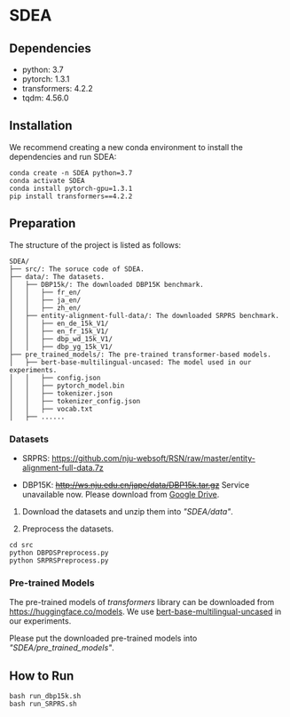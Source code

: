 # SDEA

## Dependencies
- python: 3.7
- pytorch: 1.3.1
- transformers: 4.2.2
- tqdm: 4.56.0

## Installation
We recommend creating a new conda environment to install the dependencies and run SDEA:

```shell
conda create -n SDEA python=3.7
conda activate SDEA
conda install pytorch-gpu=1.3.1
pip install transformers==4.2.2
```

## Preparation

The structure of the project is listed as follows:

```
SDEA/
├── src/: The soruce code of SDEA. 
├── data/: The datasets. 
│   ├── DBP15k/: The downloaded DBP15K benchmark. 
│   │   ├── fr_en/
│   │   ├── ja_en/
│   │   ├── zh_en/
│   ├── entity-alignment-full-data/: The downloaded SRPRS benchmark. 
│   │   ├── en_de_15k_V1/
│   │   ├── en_fr_15k_V1/
│   │   ├── dbp_wd_15k_V1/
│   │   ├── dbp_yg_15k_V1/
├── pre_trained_models/: The pre-trained transformer-based models. 
│   ├── bert-base-multilingual-uncased: The model used in our experiments.
│   │   ├── config.json
│   │   ├── pytorch_model.bin
│   │   ├── tokenizer.json
│   │   ├── tokenizer_config.json
│   │   ├── vocab.txt
│   ├── ......
```

### Datasets

- SRPRS: https://github.com/nju-websoft/RSN/raw/master/entity-alignment-full-data.7z

- DBP15K: ~~http://ws.nju.edu.cn/jape/data/DBP15k.tar.gz~~ Service unavailable now. Please download from [Google Drive](https://drive.google.com/file/d/1Xj6CaeECTDwuJM5nj_Xk3JZt_oXFu5sO/view?usp=sharing).

1. Download the datasets and unzip them into _"SDEA/data"_.

2. Preprocess the datasets.

```
cd src
python DBPDSPreprocess.py
python SRPRSPreprocess.py
```

### Pre-trained Models

The pre-trained models of _transformers_ library can be downloaded from https://huggingface.co/models. 
We use [bert-base-multilingual-uncased](https://huggingface.co/bert-base-multilingual-uncased) in our experiments. 

Please put the downloaded pre-trained models into _"SDEA/pre_trained_models"_. 


## How to Run

```shell
bash run_dbp15k.sh
bash run_SRPRS.sh
```